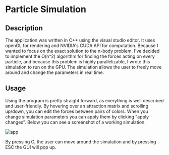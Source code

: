 # Particle Simulation

## Description

The application was written in C++ using the visual studio editor. It uses openGL for rendering and NVIDIA's CUDA API for computation. Because I wanted to focus on the exact solution to the n-body problem, I've decided to implement the O(n^2) algorithm for finding the forces acting on every particle, and because this problem is highly parallelizable, I wrote this simulation to run on the GPU. The simulation allows the user to freely move around and change the parameters in real time.

## Usage

Using the program is pretty straight forward, as everything is well described and user-friendly. By hovering over an attraction matrix and scrolling up/down, you can edit the forces between pairs of colors. When you change simulation parameters you can apply them by clicking "apply changes".  Below you can see a screenshot of a working simulation.

![app]()

By pressing C, the user can move around the simulation and by pressing ESC the GUI will pop up.
